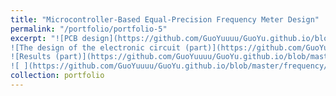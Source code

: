 ```yaml
---
title: "Microcontroller-Based Equal-Precision Frequency Meter Design"
permalink: "/portfolio/portfolio-5"
excerpt: "![PCB design](https://github.com/GuoYuuuu/GuoYu.github.io/blob/master/frequency/PCB.png?raw=true)
![The design of the electronic circuit (part)](https://github.com/GuoYuuuu/GuoYu.github.io/blob/master/frequency/circuit.png?raw=true)
![Results (part)](https://github.com/GuoYuuuu/GuoYu.github.io/blob/master/frequency/FrequencyMeter.png?raw=true)![ ](https://github.com/GuoYuuuu/GuoYu.github.io/blob/master/frequency/result.png?raw=true)
![ ](https://github.com/GuoYuuuu/GuoYu.github.io/blob/master/frequency/meter2.png?raw=true)![ ](https://github.com/GuoYuuuu/GuoYu.github.io/blob/master/frequency/result2.png?raw=true)"
collection: portfolio
---
```

